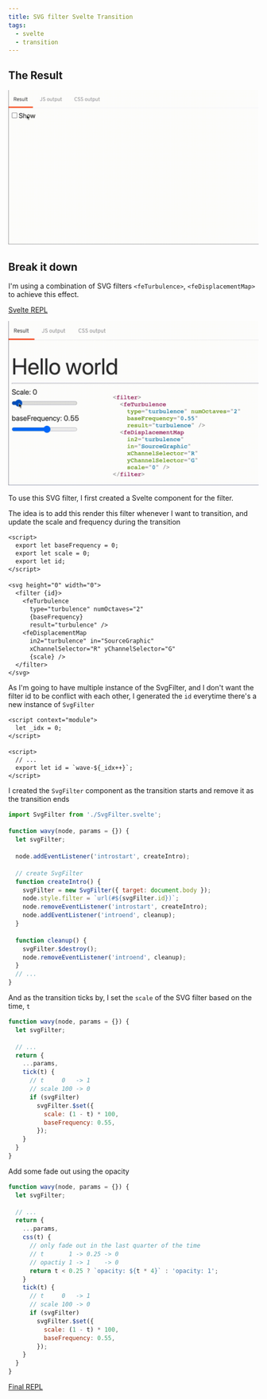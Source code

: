 ```yaml
---
title: SVG filter Svelte Transition
tags:
  - svelte
  - transition
---
```


## The Result

![the-result](./screenshots/final.gif)

## Break it down

I'm using a combination of SVG filters `<feTurbulence>`, `<feDisplacementMap>` to achieve this effect.

[Svelte REPL](https://svelte.dev/repl/fc2c47f30912496eb0b4fe2776345462?version=3.29.4)

![feTurbulence](./screenshots/feturbulence.gif)

To use this SVG filter, I first created a Svelte component for the filter.

The idea is to add this render this filter whenever I want to transition, and update the scale and frequency during the transition

```svelte
<script>
  export let baseFrequency = 0;
  export let scale = 0;
  export let id;
</script>

<svg height="0" width="0">
  <filter {id}>
    <feTurbulence
      type="turbulence" numOctaves="2"
      {baseFrequency}
      result="turbulence" />
    <feDisplacementMap
      in2="turbulence" in="SourceGraphic"
      xChannelSelector="R" yChannelSelector="G"
      {scale} />
  </filter>
</svg>
```

As I'm going to have multiple instance of the SvgFilter, and I don't want the filter id to be conflict with each other, I generated the `id` everytime there's a new instance of `SvgFilter`

```svelte
<script context="module">
  let _idx = 0;
</script>

<script>
  // ...
  export let id = `wave-${_idx++}`;
</script>
```

I created the `SvgFilter` component as the transition starts and remove it as the transition ends

```js
import SvgFilter from './SvgFilter.svelte';

function wavy(node, params = {}) {
  let svgFilter;
  		
  node.addEventListener('introstart', createIntro);

  // create SvgFilter
  function createIntro() {
    svgFilter = new SvgFilter({ target: document.body });
    node.style.filter = `url(#${svgFilter.id})`;
    node.removeEventListener('introstart', createIntro);
    node.addEventListener('introend', cleanup);
  }

  function cleanup() {
    svgFilter.$destroy();
    node.removeEventListener('introend', cleanup);
  }
  // ...
}
```

And as the transition ticks by, I set the `scale` of the SVG filter based on the time, `t`

```js
function wavy(node, params = {}) {
  let svgFilter;

  // ...
  return {
    ...params,
    tick(t) {
      // t     0   -> 1
      // scale 100 -> 0
      if (svgFilter) 
        svgFilter.$set({
          scale: (1 - t) * 100,
          baseFrequency: 0.55,
        });
    }
  }
}
```

Add some fade out using the opacity

```js
function wavy(node, params = {}) {
  let svgFilter;

  // ...
  return {
    ...params,
    css(t) {
      // only fade out in the last quarter of the time
      // t       1 -> 0.25 -> 0
      // opactiy 1 -> 1    -> 0
      return t < 0.25 ? `opacity: ${t * 4}` : 'opacity: 1';
    }
    tick(t) {
      // t     0   -> 1
      // scale 100 -> 0
      if (svgFilter) 
        svgFilter.$set({
          scale: (1 - t) * 100,
          baseFrequency: 0.55,
        });
    }
  }
}
```

[Final REPL](https://svelte.dev/repl/2f3f9b62e1454f2d94729fe242375d43?version=3.29.4)